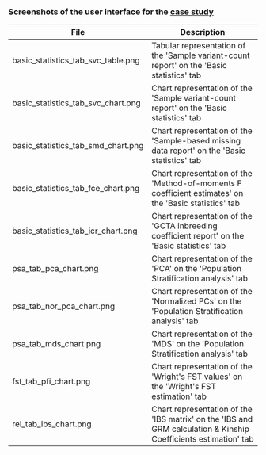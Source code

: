 ### Screenshots of the user interface for the [case study](../../Case_study_datasets/rapdb_30depth_5gr_ld_pr/)
| File | Description |
| --- | --- |
| basic_statistics_tab_svc_table.png | Tabular representation of the 'Sample variant-count report' on the 'Basic statistics' tab |
| basic_statistics_tab_svc_chart.png | Chart representation of the 'Sample variant-count report' on the 'Basic statistics' tab |
| basic_statistics_tab_smd_chart.png | Chart representation of the 'Sample-based missing data report' on the 'Basic statistics' tab |
| basic_statistics_tab_fce_chart.png | Chart representation of the 'Method-of-moments F coefficient estimates' on the 'Basic statistics' tab |
| basic_statistics_tab_icr_chart.png | Chart representation of the 'GCTA inbreeding coefficient report' on the 'Basic statistics' tab |
| psa_tab_pca_chart.png | Chart representation of the 'PCA' on the 'Population Stratification analysis' tab |
| psa_tab_nor_pca_chart.png | Chart representation of the 'Normalized PCs' on the 'Population Stratification analysis' tab |
| psa_tab_mds_chart.png | Chart representation of the 'MDS' on the 'Population Stratification analysis' tab |
| fst_tab_pfi_chart.png | Chart representation of the 'Wright's FST values' on the 'Wright's FST estimation' tab |
| rel_tab_ibs_chart.png | Chart representation of the 'IBS matrix' on the 'IBS and GRM calculation & Kinship Coefficients estimation' tab |
